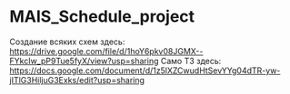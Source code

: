 # MAIS_Schedule_project

Создание всяких схем здесь: https://drive.google.com/file/d/1hoY6pkv08JGMX--FYkcIw_pP9Tue5fyX/view?usp=sharing
Само ТЗ здесь: https://docs.google.com/document/d/1z5lXZCwudHtSevYYg04dTR-yw-jITlG3HiljuG3Exks/edit?usp=sharing
